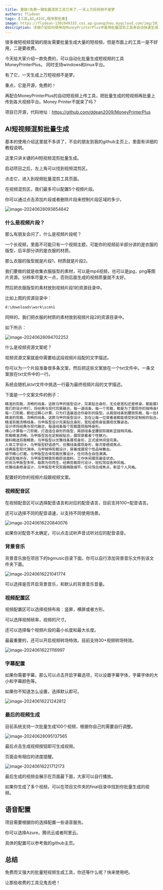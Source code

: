 ```yaml
---
title: 重磅!免费一键批量混剪工具它来了,一天上万短视频不是梦
authors: flydean
tags: [工具,AI,AIGC,程序那些事]
image: https://flydean-1301049335.cos.ap-guangzhou.myqcloud.com/img/202406280938023.png
description: 详细介绍如何使用在MoneyPrinterPlus中是用批量混剪工具来自动快速生成短视频。
---
```


很多做短视频营销的朋友需要批量生成大量的短视频，但是市面上的工具一是不好用，二是要收费。

今天给大家介绍一款免费的，可以自动化批量生成短视频的工具MoneyPrinterPlus。 同时支持windows和linux平台。

有了它，一天生成上万短视频不是梦。

重点，它是开源，免费的！

再配合MoneyPrinterPlus的自动短视频上传工具，把批量生成的短视频再批量上传到各大视频平台。Money Printer不就来了吗？

项目已开源，代码地址：https://github.com/ddean2009/MoneyPrinterPlus



## AI短视频混剪批量生成

基本的使用介绍这里就不多讲了，不会的朋友到我的github主页上，里面有详细的教程说明。

这里只讲关键的AI短视频混剪批量生成。

启动项目之后，左上角可以找到视频混剪区。

点击它，进入到视频批量混剪工具页面。

在视频混剪区，我们最多可以配置5个视频片段。

你可以通过点击添加片段或者删除片段来控制片段区域的多少。



![image-20240628093854842](https://flydean-1301049335.cos.ap-guangzhou.myqcloud.com/img/202406280938023.png)



### 什么是视频片段？

那么有朋友会问了，什么是视频片段呢？

一个长视频，里面不可能只有一个视频主题，可能你的视频前半部分讲的是衣服的版型，后半部分讲的是衣服的材质。

那么衣服的版型就是片段1，材质就是片段2。

我们要做的就是收集衣服版型的素材，可以是mp4视频，也可以是jpg，png等图片资源。分辨率尽量大一点，否则后面生成的视频质量就不太好。

然后把衣服版型的素材放到视频片段1的资源目录中。

比如上图的资源目录中：

```bash
d:\downloads\work\scen1
```

同样的，我们把衣服的材质的素材放到视频片段2的资源目录中。

如下所示：



![image-20240628094702252](https://flydean-1301049335.cos.ap-guangzhou.myqcloud.com/img/202406280947354.png)



什么是视频资源文案呢？

视频资源文案就是你需要给这段视频片段配的文字描述。

你可以为一个片段准备很多条文案，然后把这些文案放在一个txt文件中。一条文案放在txt文件中的一行。

系统会随机从txt文件中挑选一行最为最终视频片段的文字描述。

下面是一个文案文件的例子：

```txt
精准的剪裁，流畅的线条，这款马甲的版型设计，完美贴合身形，无论是宽松还是修身，都能展现你的优雅姿态。
我们的设计师们，将经典与现代完美融合。每一道线条，每一个剪裁，都是为了展现你的独特身形。
每一刀剪裁，都经过精心计算，只为打造最适合你身形的版型。从肩部线条到腰部剪裁，每一处都彰显着你的独特风格。
精准的剪裁，流畅的线条，这款马甲的版型设计，旨在让每一位穿着者都能感受到定制般的贴合。
精准剪裁流畅线条，马甲版型设计完美贴合身形，宽松或修身皆展现优雅姿态。
设计师将经典与现代融合，每道线条每个剪裁展现独特身形。
精心计算每一刀剪裁，打造适合身形的版型，肩部线条至腰部剪裁彰显独特风格。
剪裁精准流畅，马甲版型旨在定制般贴合，展现穿着者个性魅力。
面料精选剪裁精致，马甲版型以优雅线条展现身形，正式或休闲皆完美。
人体工学设计，马甲版型舒适透气，优雅线条展现身形，每次穿搭成焦点。
经典版型现代演绎，马甲独特剪裁设计，穿着成展现个性品味舞台。
细节精心打磨，马甲版型合体剪裁优雅设计，任何场合自信满满。
舒适型格并存，马甲版型精致剪裁舒适面料，工作休闲展现最佳状态。
时尚马甲版型多样，每款为你而生，经典剪裁现代设计，轻松驾驭各种风格。
优雅线条修身设计，马甲版型考究剪裁精致细节，任何场合成焦点，彰显个人风格。
```

配置好的你的视频片段跟视频文案。

### 视频配音区

在视频配音区可以选择配音语言和对应的配音语言，目前支持100+配音语言。

还可以选择不同的配音语速，以支持不同使用场景。

![image-20240616220840076](https://flydean-1301049335.cos.ap-guangzhou.myqcloud.com/img/202406162208006.png)

如果你对配音不太确定，可以点击试听声音试听对应的配音语音。



### 背景音乐

背景音乐放在项目下的bgmusic目录下面，你可以自行添加背景音乐文件到该文件夹下面。

![image-20240616221041774](https://flydean-1301049335.cos.ap-guangzhou.myqcloud.com/img/202406162210686.png)

可以选择是否开启背景音乐，和默认的背景音乐音量。

### 视频配置区

视频配置区可以选择视频布局：竖屏，横屏或者方形。

可以选择视频帧率，视频的尺寸。

还可以选择每个视频片段的最小长度和最大长度。

最最重要的，还可以开启视频转场特效。目前支持30+视频转场特效。

![image-20240616221116997](https://flydean-1301049335.cos.ap-guangzhou.myqcloud.com/img/202406162211618.png)



### 字幕配置

如果你需要字幕，那么可以点击开启字幕选项，可以设置字幕字体，字幕字体的大小和字幕颜色等。

如果你不知道怎么设置，选择默认即可。

![image-20240616221242812](https://flydean-1301049335.cos.ap-guangzhou.myqcloud.com/img/202406162212891.png)



### 最后的视频生成

目前系统支持一次批量生成100个视频，根据你自己的需要自行调整。

![image-20240628095137565](https://flydean-1301049335.cos.ap-guangzhou.myqcloud.com/img/202406280951343.png)

最后点击生成视频按钮即可生成视频。

页面会有相应的进度提醒。

![image-20240616221712173](https://flydean-1301049335.cos.ap-guangzhou.myqcloud.com/img/202406162217977.png)

最后生成的视频会展示在页面最下面，大家可以自行播放。

如果你生成了多个视频，可以在项目文件夹的final目录中找到你批量生成的视频。

## 语音配置

项目需要根据你的选择配置一些语音服务。

你可以选择Azure，腾讯云或者阿里云。

具体的配置可以参考我的github主页。

## 总结

免费而又强大的批量短视频生成工具，你还等什么呢？快来使用吧。

让那些收费的工具见鬼去吧！

